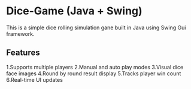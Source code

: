# Dice-Game (Java + Swing)

This is a simple dice rolling simulation gane built in Java using Swing Gui framework.

## Features

1.Supports multiple players
2.Manual and auto play modes
3.Visual dice face images
4.Round by round result display
5.Tracks player win count
6.Real-time UI updates
